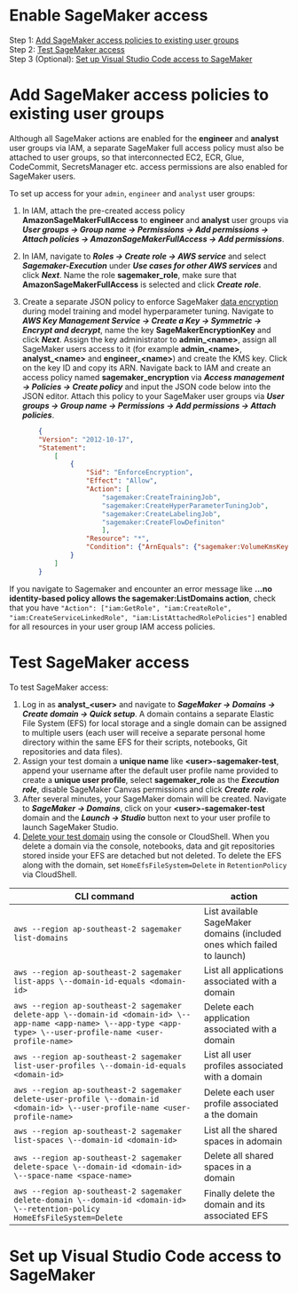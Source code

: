 #  Enable SageMaker access    
Step 1: [Add SageMaker access policies to existing user groups](#add-sagemaker-access-policies-to-existing-user-groups)    
Step 2: [Test SageMaker access](#test-sagemaker-access)    
Step 3 (Optional): [Set up Visual Studio Code access to SageMaker]()   

# Add SageMaker access policies to existing user groups  
Although all SageMaker actions are enabled for the **engineer** and **analyst** user groups via IAM, a separate SageMaker full access policy must also be attached to user groups, so that interconnected EC2, ECR, Glue, CodeCommit, SecretsManager etc. access permissions are also enabled for SageMaker users.  

To set up access for your `admin`, `engineer` and `analyst` user groups:  
1. In IAM, attach the pre-created access policy **AmazonSageMakerFullAccess** to **engineer** and **analyst** user groups via ***User groups -> Group name -> Permissions -> Add permissions -> Attach policies -> AmazonSageMakerFullAccess -> Add permissions***.       
2. In IAM, navigate to ***Roles -> Create role -> AWS service*** and select ***Sagemaker-Execution*** under ***Use cases for other AWS services*** and click ***Next***. Name the role **sagemaker_role**, make sure that **AmazonSageMakerFullAccess** is selected and click ***Create role***.    
3. Create a separate JSON policy to enforce SageMaker [data encryption](https://docs.aws.amazon.com/sagemaker/latest/dg/security_iam_id-based-policy-examples.html#sagemaker-condition-kms) during model training and model hyperparameter tuning. Navigate to ***AWS Key Management Service -> Create a Key -> Symmetric -> Encrypt and decrypt***, name the key **SageMakerEncryptionKey** and click ***Next***. Assign the key administrator to **admin_\<name>**, assign all SageMaker users access to it (for example **admin_\<name>**, **analyst_\<name>** and **engineer_\<name>**) and create the KMS key. Click on the key ID and copy its ARN. Navigate back to IAM and create an access policy named **sagemaker_encryption** via ***Access management -> Policies -> Create policy*** and input the JSON code below into the JSON editor. Attach this policy to your SageMaker user groups via ***User groups -> Group name -> Permissions -> Add permissions -> Attach policies***.         

    ```json  
        {
        "Version": "2012-10-17",
        "Statement": 
            [
                {
                    "Sid": "EnforceEncryption",
                    "Effect": "Allow",
                    "Action": [
                        "sagemaker:CreateTrainingJob",
                        "sagemaker:CreateHyperParameterTuningJob",
                        "sagemaker:CreateLabelingJob",
                        "sagemaker:CreateFlowDefiniton"
                        ],
                    "Resource": "*",
                    "Condition": {"ArnEquals": {"sagemaker:VolumeKmsKey": "<kms-arn>"}}
                }
            ]
        }
    ```    

If you navigate to Sagemaker and encounter an error message like **...no identity-based policy allows the sagemaker:ListDomains action**, check that you have `"Action": ["iam:GetRole", "iam:CreateRole", "iam:CreateServiceLinkedRole", "iam:ListAttachedRolePolicies"]` enabled for all resources in your user group IAM access policies.   

# Test SageMaker access    
To test SageMaker access:   
1. Log in as **analyst_\<user>** and navigate to ***SageMaker -> Domains -> Create domain -> Quick setup***. A domain contains a separate Elastic File System (EFS) for local storage and a single domain can be assigned to multiple users (each user will receive a separate personal home directory within the same EFS for their scripts, notebooks, Git repositories and data files).  
2. Assign your test domain a **unique name** like **\<user>-sagemaker-test**, append your username after the default user profile name provided to create a **unique user profile**, select **sagemaker_role** as the ***Execution role***, disable SageMaker Canvas permissions and click ***Create role***.    
3. After several minutes, your SageMaker domain will be created. Navigate to ***SageMaker -> Domains***, click on your **\<user>-sagemaker-test** domain and the ***Launch -> Studio*** button next to your user profile to launch SageMaker Studio.    
4. [Delete your test domain](https://docs.aws.amazon.com/sagemaker/latest/dg/gs-studio-delete-domain.html) using the console or CloudShell. When you delete a domain via the console, notebooks, data and git repositories stored inside your EFS are detached but not deleted. To delete the EFS along with the domain, set `HomeEfsFileSystem=Delete` in `RetentionPolicy` via CloudShell.    

| CLI command | action |     
| ----------- | ------ | 
| `aws --region ap-southeast-2 sagemaker list-domains` | List available SageMaker domains (included ones which failed to launch) |     
| `aws --region ap-southeast-2 sagemaker list-apps \--domain-id-equals <domain-id>` | List all applications associated with a domain |    
| `aws --region ap-southeast-2 sagemaker delete-app \--domain-id <domain-id> \--app-name <app-name> \--app-type <app-type> \--user-profile-name <user-profile-name>` | Delete each application associated with a domain |     
| `aws --region ap-southeast-2 sagemaker list-user-profiles \--domain-id-equals <domain-id>` | List all user profiles associated with a domain |    
| `aws --region ap-southeast-2 sagemaker delete-user-profile \--domain-id <domain-id> \--user-profile-name <user-profile-name>` | Delete each user profile associated a the domain |     
| `aws --region ap-southeast-2 sagemaker list-spaces \--domain-id <domain-id>` |  List all the shared spaces in adomain |   
| `aws --region ap-southeast-2 sagemaker delete-space \--domain-id <domain-id> \--space-name <space-name>` | Delete all shared spaces in a domain |    
| `aws --region ap-southeast-2 sagemaker delete-domain \--domain-id <domain-id> \--retention-policy HomeEfsFileSystem=Delete` | Finally delete the domain and its associated EFS |    

# Set up Visual Studio Code access to SageMaker  